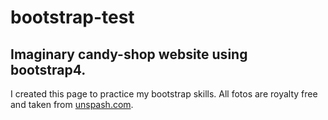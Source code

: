 # bootstrap-test
## Imaginary candy-shop website using bootstrap4.

I created this page to practice my bootstrap skills. All fotos are royalty free and taken from [unspash.com](https://unsplash.com/).

